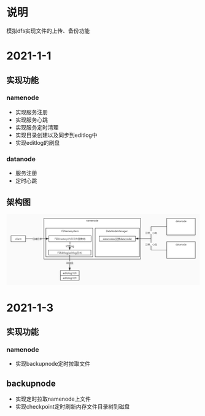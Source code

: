 # 说明
模拟dfs实现文件的上传、备份功能

# 2021-1-1
## 实现功能
### namenode
- 实现服务注册
- 实现服务心跳
- 实现服务定时清理
- 实现目录创建以及同步到editlog中
- 实现editlog的刷盘
### datanode
- 服务注册
- 定时心跳
## 架构图
![架构图](img/2021-01-01/img.jpg)

# 2021-1-3
## 实现功能
### namenode
- 实现backupnode定时拉取文件
## backupnode
- 实现定时拉取namenode上文件
- 实现checkpoint定时刷新内存文件目录树到磁盘
